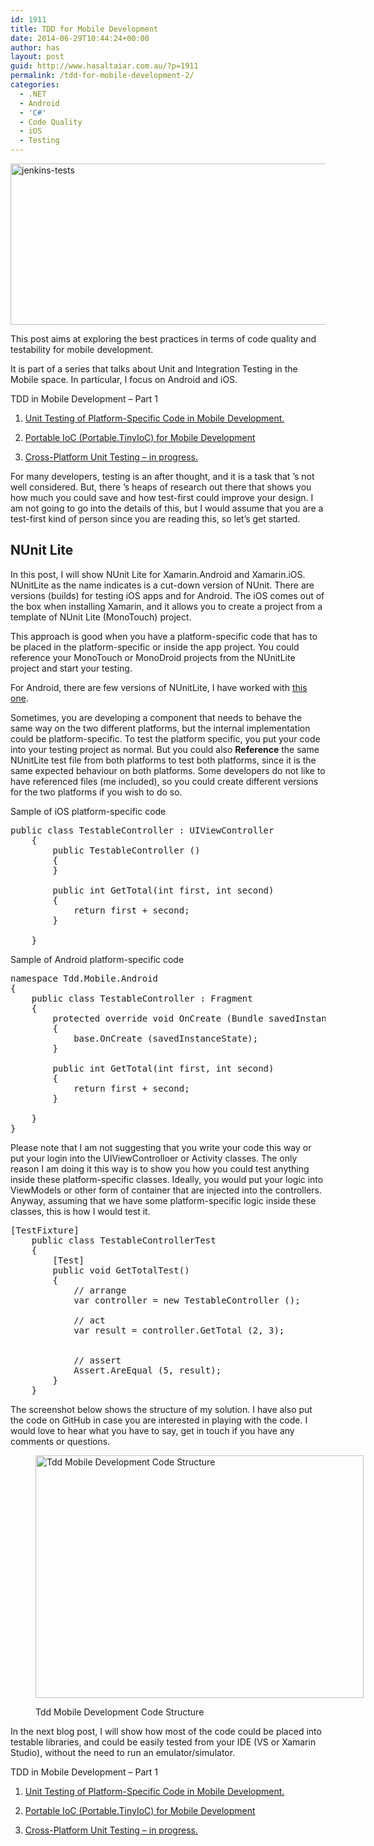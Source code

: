 ```yaml
---
id: 1911
title: TDD for Mobile Development
date: 2014-06-29T10:44:24+00:00
author: has
layout: post
guid: http://www.hasaltaiar.com.au/?p=1911
permalink: /tdd-for-mobile-development-2/
categories:
  - .NET
  - Android
  - 'C#'
  - Code Quality
  - iOS
  - Testing
---
```

[<img src="https://i2.wp.com/www.hasaltaiar.com.au/wp-content/uploads/2014/06/jenkins-tests.jpg?resize=525%2C258" alt="jenkins-tests" width="525" height="258" class="aligncenter size-full wp-image-2051" data-recalc-dims="1" />](https://i2.wp.com/www.hasaltaiar.com.au/wp-content/uploads/2014/06/jenkins-tests.jpg)
  
This post aims at exploring the best practices in terms of code quality and testability for mobile development.
  
It is part of a series that talks about Unit and Integration Testing in the Mobile space. In particular, I focus on Android and iOS. 

TDD in Mobile Development &#8211; Part 1
  
1. <a href="http://www.hasaltaiar.com.au/tdd-for-mobile-development/" target="_blank">Unit Testing of Platform-Specific Code in Mobile Development.</a>
  
2. <a href="k: http://www.hasaltaiar.com.au/portable-tiny-…rtable-tinyioc/" target="_blank">Portable IoC (Portable.TinyIoC) for Mobile Development</a>
  
3. <a href="http://www.hasaltaiar.com.au/mobile-test-driven-development-part-3-running-your-unit-tests-from-your-ide/" target="_blank">Cross-Platform Unit Testing &#8211; in progress. </a>

For many developers, testing is an after thought, and it is a task that ’s not well considered. But, there ’s heaps of research out there that shows you how much you could save and how test-first could improve your design. I am not going to go into the details of this, but I would assume that you are a test-first kind of person since you are reading this, so let’s get started. 

## NUnit Lite

In this post, I will show NUnit Lite for Xamarin.Android and Xamarin.iOS. NUnitLite as the name indicates is a cut-down version of NUnit. There are versions (builds) for testing iOS apps and for Android. The iOS comes out of the box when installing Xamarin, and it allows you to create a project from a template of NUnit Lite (MonoTouch) project. 

This approach is good when you have a platform-specific code that has to be placed in the platform-specific or inside the app project. You could reference your MonoTouch or MonoDroid projects from the NUnitLite project and start your testing. 

For Android, there are few versions of NUnitLite, I have worked with <a href="https://github.com/SpiritMachine/NUnitLite.MonoDroid" target="_blank">this one</a>. 

Sometimes, you are developing a component that needs to behave the same way on the two different platforms, but the internal implementation could be platform-specific. To test the platform specific, you put your code into your testing project as normal. But you could also **Reference** the same NUnitLite test file from both platforms to test both platforms, since it is the same expected behaviour on both platforms. Some developers do not like to have referenced files (me included), so you could create different versions for the two platforms if you wish to do so. 

Sample of iOS platform-specific code

<pre class="brush: csharp; title: ; notranslate" title="">public class TestableController : UIViewController
	{
		public TestableController ()
		{
		}

		public int GetTotal(int first, int second)
		{
			return first + second;
		}

	}
</pre>

Sample of Android platform-specific code

<pre class="brush: csharp; title: ; notranslate" title="">namespace Tdd.Mobile.Android
{
	public class TestableController : Fragment
	{
		protected override void OnCreate (Bundle savedInstanceState)
		{
			base.OnCreate (savedInstanceState);
		}

		public int GetTotal(int first, int second)
		{
			return first + second;
		}

	}
}
</pre>

Please note that I am not suggesting that you write your code this way or put your login into the UIViewControlloer or Activity classes. The only reason I am doing it this way is to show you how you could test anything inside these platform-specific classes. Ideally, you would put your logic into ViewModels or other form of container that are injected into the controllers. Anyway, assuming that we have some platform-specific logic inside these classes, this is how I would test it.

<pre class="brush: csharp; title: ; notranslate" title="">[TestFixture]
	public class TestableControllerTest
	{
		[Test]
		public void GetTotalTest()
		{
			// arrange
			var controller = new TestableController ();

			// act
			var result = controller.GetTotal (2, 3);


			// assert
			Assert.AreEqual (5, result);
		}
	}
</pre>

The screenshot below shows the structure of my solution. I have also put the code on GitHub in case you are interested in playing with the code. I would love to hear what you have to say, get in touch if you have any comments or questions. <figure id="attachment_1931" style="width: 839px" class="wp-caption aligncenter">

[<img src="https://i2.wp.com/www.hasaltaiar.com.au/wp-content/uploads/2014/06/Tdd-Mobile-Development-Code-Structure.png?resize=525%2C388" alt="Tdd Mobile Development Code Structure" width="525" height="388" class="size-full wp-image-1931" data-recalc-dims="1" />](https://i2.wp.com/www.hasaltaiar.com.au/wp-content/uploads/2014/06/Tdd-Mobile-Development-Code-Structure.png)<figcaption class="wp-caption-text">Tdd Mobile Development Code Structure</figcaption></figure> 

In the next blog post, I will show how most of the code could be placed into testable libraries, and could be easily tested from your IDE (VS or Xamarin Studio), without the need to run an emulator/simulator. 

TDD in Mobile Development &#8211; Part 1
  
1. <a href="http://www.hasaltaiar.com.au/tdd-for-mobile-development/" target="_blank">Unit Testing of Platform-Specific Code in Mobile Development.</a>
  
2. <a href="k: http://www.hasaltaiar.com.au/portable-tiny-…rtable-tinyioc/" target="_blank">Portable IoC (Portable.TinyIoC) for Mobile Development</a>
  
3. <a href="http://www.hasaltaiar.com.au/mobile-test-driven-development-part-3-running-your-unit-tests-from-your-ide/" target="_blank">Cross-Platform Unit Testing &#8211; in progress. </a>